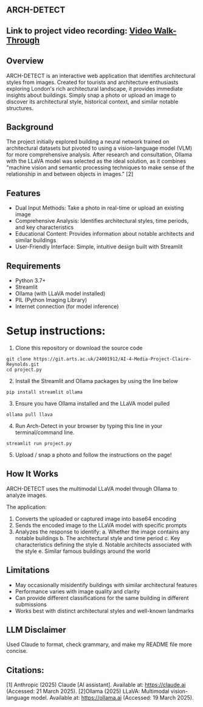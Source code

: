 ## ARCH-DETECT

## Link to project video recording:  [Video Walk-Through](https://artslondon-my.sharepoint.com/:v:/g/personal/c_reynolds1220231_arts_ac_uk/EZURuEAE6xBLhM1utW2QI1QB25tHZktt9mRi2NcAyT7FVg?e=OVPiLd)

## Overview
ARCH-DETECT is an interactive web application that identifies architectural styles from images. Created for tourists and architecture enthusiasts exploring London's rich architectural landscape, it provides immediate insights about buildings. Simply snap a photo or upload an image to discover its architectural style, historical context, and similar notable structures.

## Background
The project initially explored building a neural network trained on architectural datasets but pivoted to using a vision-language model (VLM) for more comprehensive analysis. After research and consultation, Ollama with the LLaVA model was selected as the ideal solution, as it combines "machine vision and semantic processing techniques to make sense of the relationship in and between objects in images." [2]

## Features
- Dual Input Methods: Take a photo in real-time or upload an existing image
- Comprehensive Analysis: Identifies architectural styles, time periods, and key characteristics
- Educational Content: Provides information about notable architects and similar buildings
- User-Friendly Interface: Simple, intuitive design built with Streamlit

## Requirements
- Python 3.7+
- Streamlit
- Ollama (with LLaVA model installed)
- PIL (Python Imaging Library)
- Internet connection (for model inference)

# Setup instructions:

1. Clone this repository or download the source code
```
git clone https://git.arts.ac.uk/24001912/AI-4-Media-Project-Claire-Reynolds.git
cd project.py
```
2. Install the Streamlit and Ollama packages by using the line below 
```
pip install streamlit ollama
```

3. Ensure you have Ollama installed and the LLaVA model pulled
```
ollama pull llava
```

4. Run Arch-Detect in your browser by typing this line in your terminal/command line. 
```
streamlit run project.py
```
5. Upload / snap a photo and follow the instructions on the page!


## How It Works
ARCH-DETECT uses the multimodal LLaVA model through Ollama to analyze images.

The application:
1. Converts the uploaded or captured image into base64 encoding
2. Sends the encoded image to the LLaVA model with specific prompts
3. Analyzes the response to identify:
    a. Whether the image contains any notable buildings
    b. The architectural style and time period
    c. Key characteristics defining the style
    d. Notable architects associated with the style
    e. Similar famous buildings around the world



## Limitations

- May occasionally misidentify buildings with similar architectural features
- Performance varies with image quality and clarity
- Can provide different classifications for the same building in different submissions
- Works best with distinct architectural styles and well-known landmarks

## LLM Disclaimer
Used Claude to format, check grammary, and make my README file more concise. 

## Citations: 
[1] Anthropic (2025) Claude [AI assistant]. Available at: https://claude.ai (Accessed: 21 March 2025).
[2]Ollama (2025) LLaVA: Multimodal vision-language model. Available at: https://ollama.ai (Accessed: 19 March 2025).


